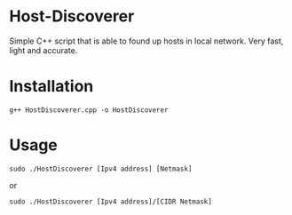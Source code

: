 # Host-Discoverer
Simple C++ script that is able to found up hosts in local network. Very fast, light and accurate.

# Installation
```
g++ HostDiscoverer.cpp -o HostDiscoverer
```
# Usage
```
sudo ./HostDiscoverer [Ipv4 address] [Netmask]
```
or 

```
sudo ./HostDiscoverer [Ipv4 address]/[CIDR Netmask]
```
